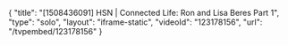{
    "title": "[1508436091] HSN | Connected Life: Ron and Lisa Beres Part 1",
    "type": "solo",
    "layout": "iframe-static",
    "videoId": "123178156",
    "url": "\/tvpembed\/123178156"
}